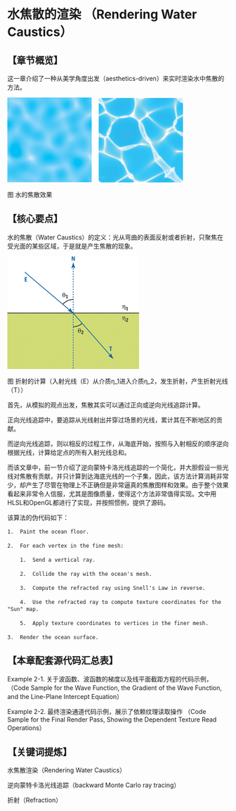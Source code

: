 ﻿# 水焦散的渲染 （Rendering Water Caustics）

## 

## 【章节概览】

这一章介绍了一种从美学角度出发（aesthetics-driven）来实时渲染水中焦散的方法。

[
![img](RenderingWaterCaustics.assets/1bf6407eb4ca155cdf34acf9ae08fbcb.png)](https://github.com/QianMo/Game-Programmer-Study-Notes/blob/master/Content/%E3%80%8AGPUGems1%E3%80%8B%E5%85%A8%E4%B9%A6%E6%8F%90%E7%82%BC%E6%80%BB%E7%BB%93/media/1bf6407eb4ca155cdf34acf9ae08fbcb.png)

图 水的焦散效果

## 

## 【核心要点】

水的焦散（Water Caustics）的定义：光从弯曲的表面反射或者折射，只聚焦在受光面的某些区域，于是就是产生焦散的现象。

[
![img](RenderingWaterCaustics.assets/dbf31636dde49cc423a1b39afd64b7fc.jpg)](https://github.com/QianMo/Game-Programmer-Study-Notes/blob/master/Content/%E3%80%8AGPUGems1%E3%80%8B%E5%85%A8%E4%B9%A6%E6%8F%90%E7%82%BC%E6%80%BB%E7%BB%93/media/dbf31636dde49cc423a1b39afd64b7fc.jpg)

图 折射的计算（入射光线（E）从介质η_1进入介质η_2，发生折射，产生折射光线（T））

首先，从模拟的观点出发，焦散其实可以通过正向或逆向光线追踪计算。

正向光线追踪中，要追踪从光线射出并穿过场景的光线，累计其在不断地区的贡献。

而逆向光线追踪，则以相反的过程工作，从海底开始，按照与入射相反的顺序逆向根据光线，计算给定点的所有入射光线总和。

而该文章中，前一节介绍了逆向蒙特卡洛光线追踪的一个简化，并大胆假设一些光线对焦散有贡献，并只计算到达海底光线的一个子集，因此，该方法计算消耗非常少，却产生了尽管在物理上不正确但是非常逼真的焦散图样和效果。由于整个效果看起来非常令人信服，尤其是图像质量，使得这个方法非常值得实现。文中用HLSL和OpenGL都进行了实现，并按照惯例，提供了源码。

该算法的伪代码如下：

```
1.  Paint the ocean floor.

2.  For each vertex in the fine mesh:

    1.  Send a vertical ray.

    2.  Collide the ray with the ocean's mesh.

    3.  Compute the refracted ray using Snell's Law in reverse.

    4.  Use the refracted ray to compute texture coordinates for the "Sun" map.

    5.  Apply texture coordinates to vertices in the finer mesh.

3.  Render the ocean surface.
```

## 

## 【本章配套源代码汇总表】

Example 2-1. 关于波函数、波函数的梯度以及线平面截距方程的代码示例，（Code Sample for the Wave Function, the Gradient of the Wave Function, and the Line-Plane Intercept Equation）

Example 2-2. 最终渲染通道代码示例，展示了依赖纹理读取操作 （Code Sample for the Final Render Pass, Showing the Dependent Texture Read Operations）

## 

## 【关键词提炼】

水焦散渲染（Rendering Water Caustics）

逆向蒙特卡洛光线追踪（backward Monte Carlo ray tracing）

折射（Refraction）

